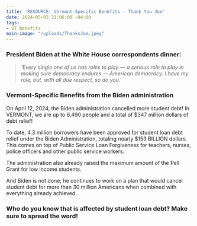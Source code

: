 ```yaml
---
title: 'RESOURCE: Vermont-Specific Benefits - Thank You Joe'
date: 2024-05-03 21:06:00 -04:00
tags:
- VT benefits
main-image: "/uploads/ThanksJoe.jpeg"
---
```




### President Biden at the White House correspondents dinner:
> *'Every single one of us has roles to play — a serious role to play in making sure democracy endures — American democracy. I have my role, but, with all due respect, so do you.'*

### Vermont-Specific Benefits from the Biden administration

On April 12, 2024, the Biden administration cancelled more student debt!  In VERMONT, we are up to 6,490 people and a total of $347 million dollars of debt relief! 

To date, 4.3 million borrowers have been approved for student loan debt relief under the Biden Administration, totaling nearly $153 BILLION dollars. This comes on top of Public Service Loan Forgiveness for teachers, nurses, police officers and other public service workers. 

The administration also already raised the maximum amount of the Pell Grant for low income students.

And Biden is not done; he continues to work on a plan that would cancel student debt for more than 30 million Americans when combined with everything already achieved.

### Who do you know that is affected by student loan debt?  Make sure to spread the word!